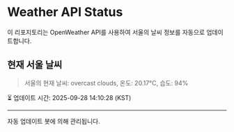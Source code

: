
# Weather API Status

이 리포지토리는 OpenWeather API를 사용하여 서울의 날씨 정보를 자동으로 업데이트합니다.

## 현재 서울 날씨
> 서울의 현재 날씨: overcast clouds, 온도: 20.17°C, 습도: 94%

⏳ 업데이트 시간: 2025-09-28 14:10:28 (KST)

---
자동 업데이트 봇에 의해 관리됩니다.
